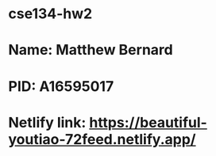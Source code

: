 # cse134-hw2
# Name: Matthew Bernard
# PID: A16595017
# Netlify link: https://beautiful-youtiao-72feed.netlify.app/
